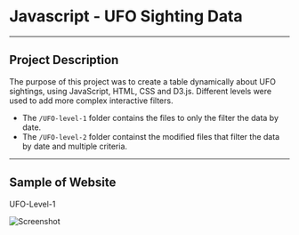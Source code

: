 # Javascript - UFO Sighting Data 

---

## Project Description
The purpose of this project was to create a table dynamically about UFO sightings, using JavaScript, HTML, CSS and D3.js. Different levels were used to add more complex interactive filters.
- The `/UFO-level-1` folder contains the files to only the filter the data by date.
- The `/UFO-level-2` folder containst the modified files that filter the data by date and multiple criteria.

---

## Sample of Website

UFO-Level-1

![Screenshot](/Screenshots/UFO-Sightings-Level-1.png "Sample of Website")

